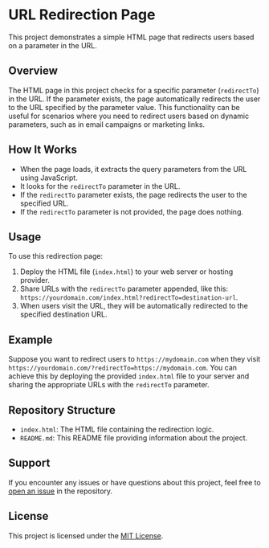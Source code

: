 # URL Redirection Page

This project demonstrates a simple HTML page that redirects users based on a parameter in the URL.

## Overview

The HTML page in this project checks for a specific parameter (`redirectTo`) in the URL. If the parameter exists, the page automatically redirects the user to the URL specified by the parameter value. This functionality can be useful for scenarios where you need to redirect users based on dynamic parameters, such as in email campaigns or marketing links.

## How It Works

- When the page loads, it extracts the query parameters from the URL using JavaScript.
- It looks for the `redirectTo` parameter in the URL.
- If the `redirectTo` parameter exists, the page redirects the user to the specified URL.
- If the `redirectTo` parameter is not provided, the page does nothing.

## Usage

To use this redirection page:

1. Deploy the HTML file (`index.html`) to your web server or hosting provider.
2. Share URLs with the `redirectTo` parameter appended, like this: `https://yourdomain.com/index.html?redirectTo=destination-url`.
3. When users visit the URL, they will be automatically redirected to the specified destination URL.

## Example

Suppose you want to redirect users to `https://mydomain.com` when they visit `https://yourdomain.com/?redirectTo=https://mydomain.com`. You can achieve this by deploying the provided `index.html` file to your server and sharing the appropriate URLs with the `redirectTo` parameter.

## Repository Structure

- `index.html`: The HTML file containing the redirection logic.
- `README.md`: This README file providing information about the project.

## Support

If you encounter any issues or have questions about this project, feel free to [open an issue](link-to-issue-tracker) in the repository.

## License

This project is licensed under the [MIT License](link-to-license-file).
